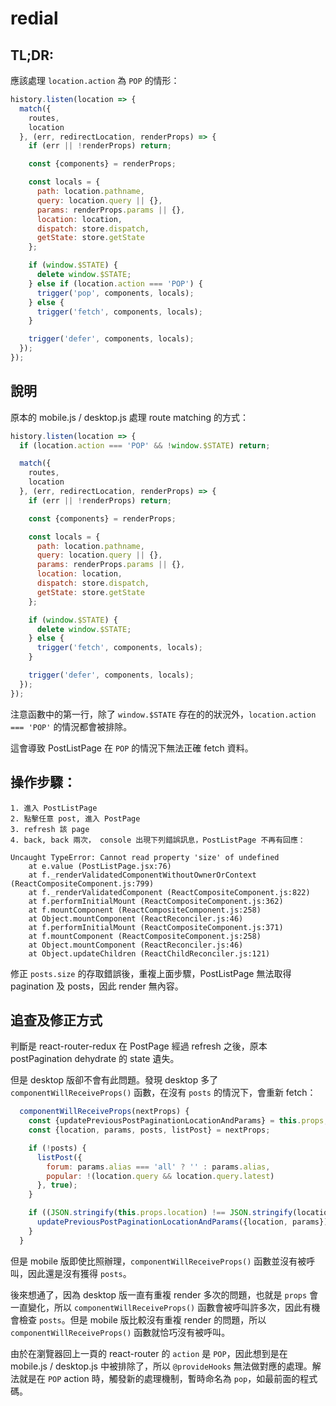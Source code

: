 # redial

## TL;DR:

應該處理 `location.action` 為 `POP` 的情形：

```js
history.listen(location => {
  match({
    routes,
    location
  }, (err, redirectLocation, renderProps) => {
    if (err || !renderProps) return;

    const {components} = renderProps;

    const locals = {
      path: location.pathname,
      query: location.query || {},
      params: renderProps.params || {},
      location: location,
      dispatch: store.dispatch,
      getState: store.getState
    };

    if (window.$STATE) {
      delete window.$STATE;
    } else if (location.action === 'POP') {
      trigger('pop', components, locals);
    } else {
      trigger('fetch', components, locals);
    }

    trigger('defer', components, locals);
  });
});
```

## 說明

原本的 mobile.js / desktop.js 處理 route matching 的方式：

```js
history.listen(location => {
  if (location.action === 'POP' && !window.$STATE) return;

  match({
    routes,
    location
  }, (err, redirectLocation, renderProps) => {
    if (err || !renderProps) return;

    const {components} = renderProps;

    const locals = {
      path: location.pathname,
      query: location.query || {},
      params: renderProps.params || {},
      location: location,
      dispatch: store.dispatch,
      getState: store.getState
    };

    if (window.$STATE) {
      delete window.$STATE;
    } else {
      trigger('fetch', components, locals);
    }

    trigger('defer', components, locals);
  });
});
```

注意函數中的第一行，除了 `window.$STATE` 存在的的狀況外，`location.action === 'POP'` 的情況都會被排除。

這會導致 PostListPage 在 `POP` 的情況下無法正確 fetch 資料。

## 操作步驟：

	1. 進入 PostListPage
	2. 點擊任意 post, 進入 PostPage
	3. refresh 該 page
	4. back, back 兩次， console 出現下列錯誤訊息，PostListPage 不再有回應：

```
Uncaught TypeError: Cannot read property 'size' of undefined
    at e.value (PostListPage.jsx:76)
    at f._renderValidatedComponentWithoutOwnerOrContext (ReactCompositeComponent.js:799)
    at f._renderValidatedComponent (ReactCompositeComponent.js:822)
    at f.performInitialMount (ReactCompositeComponent.js:362)
    at f.mountComponent (ReactCompositeComponent.js:258)
    at Object.mountComponent (ReactReconciler.js:46)
    at f.performInitialMount (ReactCompositeComponent.js:371)
    at f.mountComponent (ReactCompositeComponent.js:258)
    at Object.mountComponent (ReactReconciler.js:46)
    at Object.updateChildren (ReactChildReconciler.js:121)
```

修正 `posts.size` 的存取錯誤後，重複上面步驟，PostListPage 無法取得 pagination 及 posts，因此 render 無內容。

## 追查及修正方式

判斷是 react-router-redux 在 PostPage 經過 refresh 之後，原本 postPagination dehydrate 的 state 遺失。

但是 desktop 版卻不會有此問題。發現 desktop 多了 `componentWillReceiveProps()` 函數，在沒有 `posts` 的情況下，會重新 fetch：

```js
  componentWillReceiveProps(nextProps) {
    const {updatePreviousPostPaginationLocationAndParams} = this.props;
    const {location, params, posts, listPost} = nextProps;

    if (!posts) {
      listPost({
        forum: params.alias === 'all' ? '' : params.alias,
        popular: !(location.query && location.query.latest)
      }, true);
    }

    if ((JSON.stringify(this.props.location) !== JSON.stringify(location)) || (JSON.stringify(this.props.params) !== JSON.stringify(params))) {
      updatePreviousPostPaginationLocationAndParams({location, params});
    }
  }
```

但是 mobile 版即使比照辦理，`componentWillReceiveProps()` 函數並沒有被呼叫，因此還是沒有獲得 `posts`。

後來想通了，因為 desktop 版一直有重複 render 多次的問題，也就是 `props` 會一直變化，所以 `componentWillReceiveProps()` 函數會被呼叫許多次，因此有機會檢查 `posts`。但是 mobile 版比較沒有重複 render 的問題，所以 `componentWillReceiveProps()` 函數就恰巧沒有被呼叫。

由於在瀏覽器回上一頁的 react-router 的 `action` 是 `POP`，因此想到是在 mobile.js / desktop.js 中被排除了，所以 `@provideHooks` 無法做對應的處理。解法就是在 `POP` action 時，觸發新的處理機制，暫時命名為 `pop`，如最前面的程式碼。


